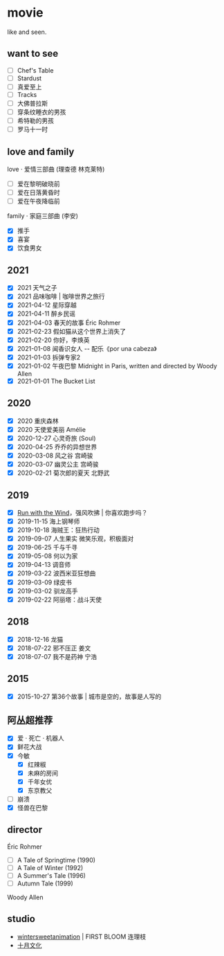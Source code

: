 # movie

like and seen.

## want to see

- [ ] Chef's Table
- [ ] Stardust
- [ ] 真爱至上
- [ ] Tracks
- [ ] 大佛普拉斯
- [ ] 穿条纹睡衣的男孩
- [ ] 希特勒的男孩
- [ ] 罗马十一时

## love and family

love · 爱情三部曲 (理查德 林克莱特)

- [ ] 爱在黎明破晓前
- [ ] 爱在日落黄昏时
- [ ] 爱在午夜降临前

family · 家庭三部曲 (李安)

- [x] 推手
- [x] 喜宴
- [x] 饮食男女

## 2021

- [x] 2021 天气之子
- [x] 2021 品味咖啡 | 咖啡世界之旅行
- [x] 2021-04-12 星际穿越
- [x] 2021-04-11 醉乡民谣 
- [x] 2021-04-03 春天的故事 Éric Rohmer
- [x] 2021-02-23 假如猫从这个世界上消失了
- [x] 2021-02-20 你好，李焕英
- [x] 2021-01-08 闻香识女人  -- 配乐《por una cabeza》
- [x] 2021-01-03 拆弹专家2
- [x] 2021-01-02 午夜巴黎 Midnight in Paris, written and directed by Woody Allen
- [x] 2021-01-01 The Bucket List

## 2020

- [x] 2020 重庆森林
- [x] 2020 天使爱美丽 Amélie
- [x] 2020-12-27 心灵奇旅 (Soul)
- [x] 2020-04-25 乔乔的异想世界
- [x] 2020-03-08 风之谷 宫崎骏
- [x] 2020-03-07 幽灵公主 宫崎骏
- [x] 2020-02-21 菊次郎的夏天 北野武

## 2019

- [x] [Run with the Wind](https://en.wikipedia.org/wiki/Run_with_the_Wind)，强风吹拂 | 你喜欢跑步吗？
- [x] 2019-11-15 海上钢琴师
- [x] 2019-10-18 海贼王：狂热行动
- [x] 2019-09-07 人生果实
  微笑乐观，积极面对
- [x] 2019-06-25 千与千寻
- [x] 2019-05-08 何以为家
- [x] 2019-04-13 调音师
- [x] 2019-03-22 波西米亚狂想曲
- [x] 2019-03-09 绿皮书
- [x] 2019-03-02 驯龙高手
- [x] 2019-02-22 阿丽塔：战斗天使

## 2018

- [x] 2018-12-16 龙猫 
- [x] 2018-07-22 邪不压正 姜文
- [x] 2018-07-07 我不是药神 宁浩

## 2015

- [x] 2015-10-27 第36个故事 | 城市是空的，故事是人写的

## 阿丛超推荐

- [x] 爱 · 死亡 · 机器人
- [x] 鲜花大战
- [x] 今敏
  - [x] 红辣椒
  - [x] 未麻的房间
  - [x] 千年女优
  - [x] 东京教父
- [ ] 崩溃
- [x] 怪兽在巴黎

## director

Éric Rohmer
  - [ ] A Tale of Springtime (1990)
  - [ ] A Tale of Winter (1992)
  - [ ] A Summer's Tale (1996)
  - [ ] Autumn Tale (1999)

Woody Allen

## studio

* [wintersweetanimation](http://wintersweetanimation.com/) | FIRST BLOOM 连理枝
* [十月文化](https://www.octmedia.com/)

